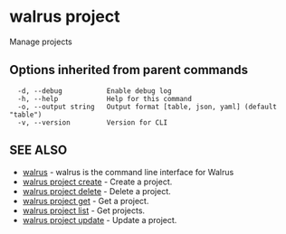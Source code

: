 # walrus project

Manage projects

## Options inherited from parent commands

```
  -d, --debug           Enable debug log
  -h, --help            Help for this command
  -o, --output string   Output format [table, json, yaml] (default "table")
  -v, --version         Version for CLI
```

## SEE ALSO

* [walrus](../walrus)	 - walrus is the command line interface for Walrus
* [walrus project create](walrus_project_create)	 - Create a project.
* [walrus project delete](walrus_project_delete)	 - Delete a project.
* [walrus project get](walrus_project_get)	 - Get a project.
* [walrus project list](walrus_project_list)	 - Get projects.
* [walrus project update](walrus_project_update)	 - Update a project.

